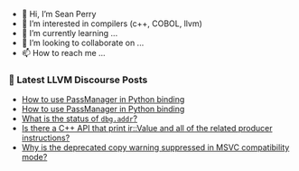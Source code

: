 - 👋 Hi, I’m Sean Perry
- 👀 I’m interested in compilers (c++, COBOL, llvm)
- 🌱 I’m currently learning ...
- 💞️ I’m looking to collaborate on ...
- 📫 How to reach me ...

<!---
s66perry/s66perry is a ✨ special ✨ repository because its `README.md` (this file) appears on your GitHub profile.
You can click the Preview link to take a look at your changes.
--->
### 📕 Latest LLVM Discourse Posts

<!-- DISCOURSE-LLVM:START -->
- [How to use PassManager in Python binding](https://discourse.llvm.org/t/how-to-use-passmanager-in-python-binding/65176#post_3)
- [How to use PassManager in Python binding](https://discourse.llvm.org/t/how-to-use-passmanager-in-python-binding/65176#post_2)
- [What is the status of `dbg.addr`?](https://discourse.llvm.org/t/what-is-the-status-of-dbg-addr/62898#post_6)
- [Is there a C++ API that print ir::Value and all of the related producer instructions?](https://discourse.llvm.org/t/is-there-a-c-api-that-print-ir-value-and-all-of-the-related-producer-instructions/65071#post_2)
- [Why is the deprecated copy warning suppressed in MSVC compatibility mode?](https://discourse.llvm.org/t/why-is-the-deprecated-copy-warning-suppressed-in-msvc-compatibility-mode/65085#post_6)
<!-- DISCOURSE-LLVM:END -->
